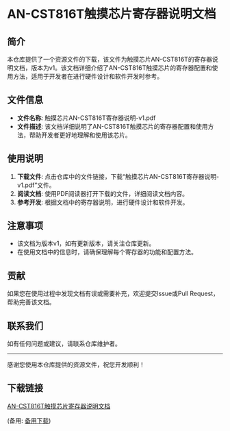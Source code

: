  # AN-CST816T触摸芯片寄存器说明文档

 ## 简介

 本仓库提供了一个资源文件的下载，该文件为触摸芯片AN-CST816T的寄存器说明文档，版本为v1。该文档详细介绍了AN-CST816T触摸芯片的寄存器配置和使用方法，适用于开发者在进行硬件设计和软件开发时参考。

 ## 文件信息

 - **文件名称**: 触摸芯片AN-CST816T寄存器说明-v1.pdf
 - **文件描述**: 该文档详细说明了AN-CST816T触摸芯片的寄存器配置和使用方法，帮助开发者更好地理解和使用该芯片。

 ## 使用说明

 1. **下载文件**: 点击仓库中的文件链接，下载“触摸芯片AN-CST816T寄存器说明-v1.pdf”文件。
 2. **阅读文档**: 使用PDF阅读器打开下载的文件，详细阅读文档内容。
 3. **参考开发**: 根据文档中的寄存器说明，进行硬件设计和软件开发。

 ## 注意事项

 - 该文档为版本v1，如有更新版本，请关注仓库更新。
 - 在使用文档中的信息时，请确保理解每个寄存器的功能和配置方法。

 ## 贡献

 如果您在使用过程中发现文档有误或需要补充，欢迎提交Issue或Pull Request，帮助完善该文档。

 ## 联系我们

 如有任何问题或建议，请联系仓库维护者。

 ---

 感谢您使用本仓库提供的资源文件，祝您开发顺利！

 ## 下载链接
 [AN-CST816T触摸芯片寄存器说明文档](https://pan.quark.cn/s/1347da718f0f) 

 (备用: [备用下载](https://pan.baidu.com/s/1Fz0CxtktNag8aPLpE7kKTQ?pwd=1234))
